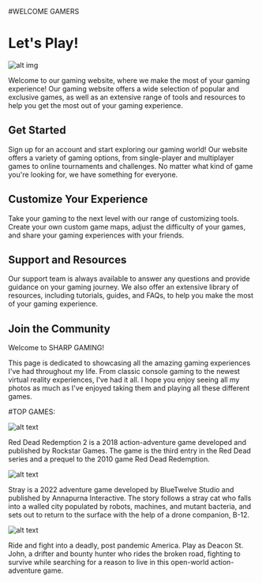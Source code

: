 #WELCOME GAMERS
#                                                                                                                                           Let's Play!
![alt img](https://comicyears.com/wp-content/uploads/2020/05/14-e1590785461863.jpeg)

Welcome to our gaming website, where we make the most of your gaming experience! Our gaming website offers a wide selection of popular and exclusive games, as well as an extensive range of tools and resources to help you get the most out of your gaming experience.

## Get Started

Sign up for an account and start exploring our gaming world! Our website offers a variety of gaming options, from single-player and multiplayer games to online tournaments and challenges. No matter what kind of game you're looking for, we have something for everyone.

##                                                                                                                              Customize Your Experience

Take your gaming to the next level with our range of customizing tools. Create your own custom game maps, adjust the difficulty of your games, and share your gaming experiences with your friends.

## Support and Resources

Our support team is always available to answer any questions and provide guidance on your gaming journey. We also offer an extensive library of resources, including tutorials, guides, and FAQs, to help you make the most of your gaming experience.

##                                                                                                                                     Join the Community

Welcome to SHARP GAMING!

This page is dedicated to showcasing all the amazing gaming experiences I've had throughout my life. From classic console gaming to the newest virtual reality experiences, I've had it all. I hope you enjoy seeing all my photos as much as I've enjoyed taking them and playing all these different games.

#TOP GAMES:

![alt text](https://cdn.cloudflare.steamstatic.com/steam/apps/1174180/header.jpg?t=1671485009)

Red Dead Redemption 2 is a 2018 action-adventure game developed and published by Rockstar Games.
The game is the third entry in the Red Dead series and a prequel to the 2010 game Red Dead Redemption.

![alt text](https://cdn.mobygames.com/covers/10919613-stray-front-cover.jpg)

Stray is a 2022 adventure game developed by BlueTwelve Studio and published by Annapurna Interactive.
The story follows a stray cat who falls into a walled city populated by robots, machines, and mutant bacteria, 
and sets out to return to the surface with the help of a drone companion, B-12.

![alt text](https://cdn.akamai.steamstatic.com/steam/apps/1259420/header.jpg?t=1635476187)

Ride and fight into a deadly, post pandemic America. Play as Deacon St. John, 
a drifter and bounty hunter who rides the broken road, fighting to survive while searching for a reason to live 
in this open-world action-adventure game. 
